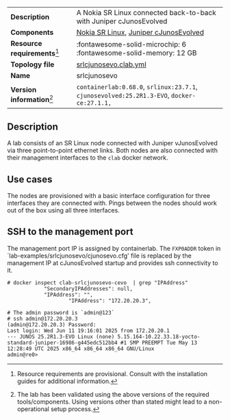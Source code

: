 |                               |                                                                                          |
| ----------------------------- | ---------------------------------------------------------------------------------------- |
| **Description**               | A Nokia SR Linux connected back-to-back with Juniper cJunosEvolved                       |
| **Components**                | [Nokia SR Linux][srl], [Juniper cJunosEvolved][cjunosevolved]                            |
| **Resource requirements**[^1] | :fontawesome-solid-microchip: 6 <br/>:fontawesome-solid-memory: 12 GB                    |
| **Topology file**             | [srlcjunosevo.clab.yml][topofile]                                                        |
| **Name**                      | srlcjunosevo                                                                             |
| **Version information**[^2]   | `containerlab:0.68.0`, `srlinux:23.7.1`, `cjunosevolved:25.2R1.3-EVO`, `docker-ce:27.1.1,` |

## Description

A lab consists of an SR Linux node connected with Juniper vJunosEvolved via three point-to-point ethernet links. Both nodes are also connected with their management interfaces to the `clab` docker network.

## Use cases

The nodes are provisioned with a basic interface configuration for three interfaces they are connected with. Pings between the nodes should work out of the box using all three interfaces.

## SSH to the management port

The management port IP is assigned by containerlab. The `FXP0ADDR` token in `lab-examples/srlcjunosevo/cjunosevo.cfg' file is replaced by the management IP at cJunosEvolved startup and provides ssh connectivity to it.

```
# docker inspect clab-srlcjunosevo-cevo  | grep "IPAddress"
            "SecondaryIPAddresses": null,
            "IPAddress": "",
                    "IPAddress": "172.20.20.3",

# The admin password is `admin@123`
# ssh admin@172.20.20.3
(admin@172.20.20.3) Password:
Last login: Wed Jun 11 19:16:01 2025 from 172.20.20.1
--- JUNOS 25.2R1.3-EVO Linux (none) 5.15.164-10.22.33.18-yocto-standard-juniper-16986-g445edc512bb4 #1 SMP PREEMPT Tue May 13 12:28:49 UTC 2025 x86_64 x86_64 x86_64 GNU/Linux
admin@re0>
```


[srl]: ../manual/kinds/srl.md
[cjunosevolved]: ../manual/kinds/cjunosevolved.md
[topofile]: https://github.com/srl-labs/containerlab/tree/main/lab-examples/srlcjunosevo/srlcjunosevo.clab.yml

[^1]: Resource requirements are provisional. Consult with the installation guides for additional information.
[^2]: The lab has been validated using the above versions of the required tools/components. Using versions other than stated might lead to a non-operational setup process.

<script type="text/javascript" src="https://viewer.diagrams.net/js/viewer-static.min.js" async></script>
